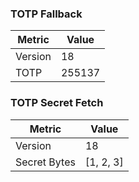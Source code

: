 ### TOTP Fallback

| Metric | Value |
|--------|-------|
| Version | 18 |
| TOTP | 255137 |

### TOTP Secret Fetch

| Metric | Value |
|--------|-------|
| Version | 18 |
| Secret Bytes | [1, 2, 3] |

